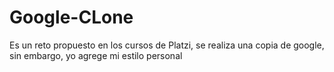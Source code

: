 # Google-CLone
Es un reto propuesto en los cursos de Platzi, se realiza una copia de google, sin embargo, yo agrege mi estilo personal
